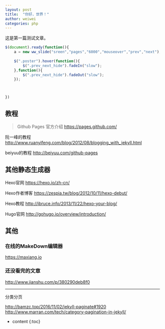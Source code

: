 ```yaml
---
layout: post
title:  "你好，世界！"
author: weiwei
categories: php
---
```



这是第一篇测试文章。

```js
$(document).ready(function(){	
    a = new ww_slide("sreen","pages","6000","mouseover","prev","next");
    
    $(".poster").hover(function(){
        $(".prev_next_hide").fadeIn("slow");
    },function(){
        $(".prev_next_hide").fadeOut("slow");
    });
    


})
```




## 教程

>Github Pages 官方介绍 
>https://pages.github.com/

阮一峰的教程
http://www.ruanyifeng.com/blog/2012/08/blogging_with_jekyll.html

beiyuu的教程
http://beiyuu.com/github-pages

## 其他静态生成器

Hexo官网
https://hexo.io/zh-cn/

Hexo作者博客
https://zespia.tw/blog/2012/10/11/hexo-debut/

Hexo教程
http://ibruce.info/2013/11/22/hexo-your-blog/

Hugo官网
http://gohugo.io/overview/introduction/

## 其他

### 在线的MakeDown编辑器
https://maxiang.io

### 还没看完的文章
http://www.jianshu.com/p/380290deb8f0

-----------

分类分页

http://bamzc.top/2016/11/02/jekyll-paginate#1920
http://www.marran.com/tech/category-pagination-in-jekyll/

* content
{:toc}

